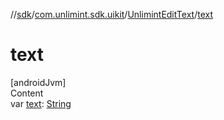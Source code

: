 //[sdk](../../../index.md)/[com.unlimint.sdk.uikit](../index.md)/[UnlimintEditText](index.md)/[text](text.md)



# text  
[androidJvm]  
Content  
var [text](text.md): [String](https://kotlinlang.org/api/latest/jvm/stdlib/kotlin/-string/index.html)  



